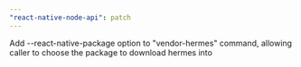 ```yaml
---
"react-native-node-api": patch
---
```


Add --react-native-package option to "vendor-hermes" command, allowing caller to choose the package to download hermes into
